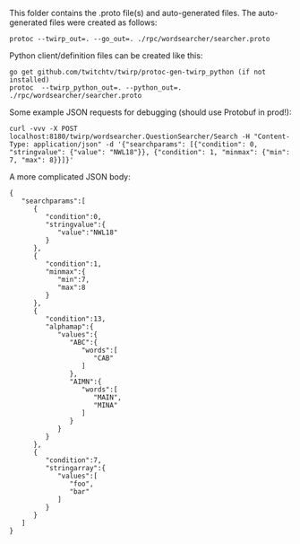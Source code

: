 This folder contains the .proto file(s) and auto-generated files. The auto-generated files were created as follows:

```
protoc --twirp_out=. --go_out=. ./rpc/wordsearcher/searcher.proto
```

Python client/definition files can be created like this:

```
go get github.com/twitchtv/twirp/protoc-gen-twirp_python (if not installed)
protoc  --twirp_python_out=. --python_out=. ./rpc/wordsearcher/searcher.proto
```

Some example JSON requests for debugging (should use Protobuf in prod!):

```
curl -vvv -X POST localhost:8180/twirp/wordsearcher.QuestionSearcher/Search -H "Content-Type: application/json" -d '{"searchparams": [{"condition": 0, "stringvalue": {"value": "NWL18"}}, {"condition": 1, "minmax": {"min": 7, "max": 8}}]}'
```

A more complicated JSON body:

```
{
   "searchparams":[
      {
         "condition":0,
         "stringvalue":{
            "value":"NWL18"
         }
      },
      {
         "condition":1,
         "minmax":{
            "min":7,
            "max":8
         }
      },
      {
         "condition":13,
         "alphamap":{
            "values":{
               "ABC":{
                  "words":[
                     "CAB"
                  ]
               },
               "AIMN":{
                  "words":[
                     "MAIN",
                     "MINA"
                  ]
               }
            }
         }
      },
      {
         "condition":7,
         "stringarray":{
            "values":[
               "foo",
               "bar"
            ]
         }
      }
   ]
}

```